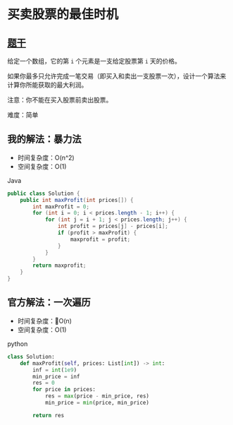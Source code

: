 # 买卖股票的最佳时机

## [题干](https://leetcode-cn.com/problems/best-time-to-buy-and-sell-stock/)

给定一个数组，它的第 `i` 个元素是一支给定股票第 `i` 天的价格。

如果你最多只允许完成一笔交易（即买入和卖出一支股票一次），设计一个算法来计算你所能获取的最大利润。

注意：你不能在买入股票前卖出股票。

难度：简单

## 我的解法：暴力法

- 时间复杂度：O(n^2)
- 空间复杂度：O(1)

Java

```java
public class Solution {
    public int maxProfit(int prices[]) {
        int maxProfit = 0;
        for (int i = 0; i < prices.length - 1; i++) {
            for (int j = i + 1; j < prices.length; j++) {
                int profit = prices[j] - prices[i];
                if (profit > maxProfit) {
                    maxprofit = profit;
                }
            }
        }
        return maxprofit;
    }
}
```

## 官方解法：一次遍历

- 时间复杂度：O(n)
- 空间复杂度：O(1)

python

```python
class Solution:
    def maxProfit(self, prices: List[int]) -> int:
        inf = int(1e9)
        min_price = inf
        res = 0
        for price in prices:
            res = max(price - min_price, res)
            min_price = min(price, min_price)

        return res
```
